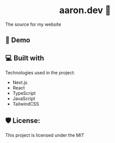 <h1 align="center" id="title">aaron.dev 🌴 </h1>

<p id="description">The source for my website</p>

<h2>🚀 Demo</h2>

  
<h2>💻 Built with</h2>

Technologies used in the project:

*   Next.js
*   React
*   TypeScript
*   JavaScript
*   TailwindCSS

<h2>🛡️ License:</h2>

This project is licensed under the MIT

